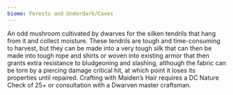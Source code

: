 ```yaml
---
biome: Forests and Underdark/Caves
---
```

An odd mushroom cultivated by dwarves for the silken tendrils that hang from it and collect moisture. These tendrils are tough and time-consuming to harvest, but they can be made into a very tough silk that can then be made into tough rope and shirts or woven into existing armor that then grants extra resistance to bludgeoning and slashing, although the fabric can be torn by a piercing damage critical hit, at which point it loses its properties until repaired. Crafting with Maiden’s Hair requires a DC Nature Check of 25+ or consultation with a Dwarven master craftsman. 

